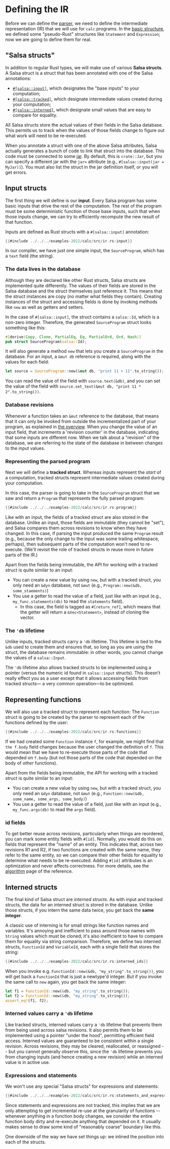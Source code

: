# Defining the IR

Before we can define the [parser](./parser.md), we need to define the intermediate representation (IR) that we will use for `calc` programs.
In the [basic structure](./structure.md), we defined some "pseudo-Rust" structures like `Statement` and `Expression`;
now we are going to define them for real.

## "Salsa structs"

In addition to regular Rust types, we will make use of various **Salsa structs**.
A Salsa struct is a struct that has been annotated with one of the Salsa annotations:

* [`#[salsa::input]`](#input-structs), which designates the "base inputs" to your computation;
* [`#[salsa::tracked]`](#tracked-structs), which designate intermediate values created during your computation;
* [`#[salsa::interned]`](#interned-structs), which designate small values that are easy to compare for equality.

All Salsa structs store the actual values of their fields in the Salsa database.
This permits us to track when the values of those fields change to figure out what work will need to be re-executed.

When you annotate a struct with one of the above Salsa attributes, Salsa actually generates a bunch of code to link that struct into the database.
This code must be connected to some [jar](./jar.md).
By default, this is `crate::Jar`, but you can specify a different jar with the `jar=` attribute (e.g., `#[salsa::input(jar = MyJar)]`).
You must also list the struct in the jar definition itself, or you will get errors.

## Input structs

The first thing we will define is our **input**. 
Every Salsa program has some basic inputs that drive the rest of the computation.
The rest of the program must be some deterministic function of those base inputs,
such that when those inputs change, we can try to efficiently recompute the new result of that function.

Inputs are defined as Rust structs with a `#[salsa::input]` annotation:

```rust
{{#include ../../../examples-2022/calc/src/ir.rs:input}}
```

In our compiler, we have just one simple input, the `SourceProgram`, which has a `text` field (the string).

### The data lives in the database

Although they are declared like other Rust structs, Salsa structs are implemented quite differently.
The values of their fields are stored in the Salsa database and the struct themselves just reference it.
This means that the struct instances are copy (no matter what fields they contain).
Creating instances of the struct and accessing fields is done by invoking methods like `new` as well as getters and setters.

In the case of `#[salsa::input]`, the struct contains a `salsa::Id`, which is a non-zero integer.
Therefore, the generated `SourceProgram` struct looks something like this:

```rust
#[derive(Copy, Clone, PartialEq, Eq, PartialOrd, Ord, Hash)]
pub struct SourceProgram(salsa::Id);
```

It will also generate a method `new` that lets you create a `SourceProgram` in the database.
For an input, a `&mut db` reference is required, along with the values for each field:

```rust
let source = SourceProgram::new(&mut db, "print 11 + 11".to_string());
```

You can read the value of the field with `source.text(&db)`, 
and you can set the value of the field with `source.set_text(&mut db, "print 11 * 2".to_string())`.

### Database revisions

Whenever a function takes an `&mut` reference to the database, 
that means that it can only be invoked from outside the incrementalized part of your program,
as explained in [the overview](../overview.md#goal-of-salsa).
When you change the value of an input field, that increments a 'revision counter' in the database,
indicating that some inputs are different now.
When we talk about a "revision" of the database, we are referring to the state of the database in between changes to the input values.

### Representing the parsed program

Next we will define a **tracked struct**.
Whereas inputs represent the *start* of a computation, tracked structs represent intermediate values created during your computation.

In this case, the parser is going to take in the `SourceProgram` struct that we saw and return a `Program` that represents the fully parsed program:

```rust
{{#include ../../../examples-2022/calc/src/ir.rs:program}}
```

Like with an input, the fields of a tracked struct are also stored in the database.
Unlike an input, those fields are immutable (they cannot be "set"), and Salsa compares them across revisions to know when they have changed.
In this case, if parsing the input produced the same `Program` result
(e.g., because the only change to the input was some trailing whitespace, perhaps),
then subsequent parts of the computation won't need to re-execute.
(We'll revisit the role of tracked structs in reuse more in future parts of the IR.)

Apart from the fields being immutable, the API for working with a tracked struct is quite similar to an input:

* You can create a new value by using `new`, but with a tracked struct, you only need an `&dyn` database, not `&mut` (e.g., `Program::new(&db, some_staements)`)
* You use a getter to read the value of a field, just like with an input (e.g., `my_func.statements(db)` to read the `statements` field).
    * In this case, the field is tagged as `#[return_ref]`, which means that the getter will return a `&Vec<Statement>`, instead of cloning the vector.

### The `'db` lifetime

Unlike inputs, tracked structs carry a `'db` lifetime.
This lifetime is tied to the `&db` used to create them and
ensures that, so long as you are using the struct,
the database remains immutable:
in other words, you cannot change the values of a `salsa::Input`.

The `'db` lifetime also allows tracked structs to be implemented
using a pointer (versus the numeric id found in `salsa::input` structs).
This doesn't really effect you as a user except that it allows accessing fields from tracked structs—
a very common operation—to be optimized.

## Representing functions

We will also use a tracked struct to represent each function:
The `Function` struct is going to be created by the parser to represent each of the functions defined by the user:

```rust
{{#include ../../../examples-2022/calc/src/ir.rs:functions}}
```

If we had created some `Function` instance `f`, for example, we might find that `the f.body` field changes
because the user changed the definition of `f`.
This would mean that we have to re-execute those parts of the code that depended on `f.body`
(but not those parts of the code that depended on the body of *other* functions).

Apart from the fields being immutable, the API for working with a tracked struct is quite similar to an input:

* You can create a new value by using `new`, but with a tracked struct, you only need an `&dyn` database, not `&mut` (e.g., `Function::new(&db, some_name, some_args, some_body)`)
* You use a getter to read the value of a field, just like with an input (e.g., `my_func.args(db)` to read the `args` field).

### id fields

To get better reuse across revisions, particularly when things are reordered, you can mark some entity fields with `#[id]`.
Normally, you would do this on fields that represent the "name" of an entity.
This indicates that, across two revisions R1 and R2, if two functions are created with the same name, they refer to the same entity, so we can compare their other fields for equality to determine what needs to be re-executed.
Adding `#[id]` attributes is an optimization and never affects correctness.
For more details, see the [algorithm](../reference/algorithm.md) page of the reference.

## Interned structs

The final kind of Salsa struct are *interned structs*.
As with input and tracked structs, the data for an interned struct is stored in the database.
Unlike those structs, if you intern the same data twice, you get back the **same integer**.

A classic use of interning is for small strings like function names and variables.
It's annoying and inefficient to pass around those names with `String` values which must be cloned;
it's also inefficient to have to compare them for equality via string comparison.
Therefore, we define two interned structs, `FunctionId` and `VariableId`, each with a single field that stores the string:

```rust
{{#include ../../../examples-2022/calc/src/ir.rs:interned_ids}}
```

When you invoke e.g. `FunctionId::new(&db, "my_string".to_string())`, you will get back a `FunctionId` that is just a newtype'd integer.
But if you invoke the same call to `new` again, you get back the same integer:

```rust
let f1 = FunctionId::new(&db, "my_string".to_string());
let f2 = FunctionId::new(&db, "my_string".to_string());
assert_eq!(f1, f2);
```

### Interned values carry a `'db` lifetime

Like tracked structs, interned values carry a `'db` lifetime that prevents them from being used across salsa revisions.
It also permits them to be implemented using a pointer "under the hood", permitting efficient field access.
Interned values are guaranteed to be consistent within a single revision.
Across revisions, they may be cleared, reallocated, or reassigned -- but you cannot generally observe this,
since the `'db` lifetime prevents you from changing inputs (and hence creating a new revision)
while an interned value is in active use.

### Expressions and statements

We won't use any special "Salsa structs" for expressions and statements:

```rust
{{#include ../../../examples-2022/calc/src/ir.rs:statements_and_expressions}}
```

Since statements and expressions are not tracked, this implies that we are only attempting to get incremental re-use at the granularity of functions --
whenever anything in a function body changes, we consider the entire function body dirty and re-execute anything that depended on it.
It usually makes sense to draw some kind of "reasonably coarse" boundary like this.

One downside of the way we have set things up: we inlined the position into each of the structs.
